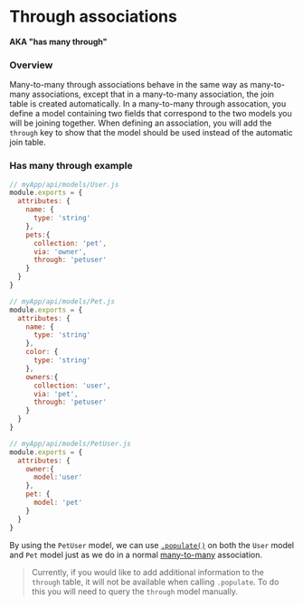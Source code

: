 # Through associations

**AKA "has many through"**

### Overview

Many-to-many through associations behave in the same way as many-to-many associations, except that in a many-to-many association, the join table is created automatically. In a many-to-many through assocation, you define a model containing two fields that correspond to the two models you will be joining together. When defining an association, you will add the `through` key to show that the model should be used instead of the automatic join table.

### Has many through example

```javascript
// myApp/api/models/User.js
module.exports = {
  attributes: {
    name: {
      type: 'string'
    },
    pets:{
      collection: 'pet',
      via: 'owner',
      through: 'petuser'
    }
  }
}
```

```javascript
// myApp/api/models/Pet.js
module.exports = {
  attributes: {
    name: {
      type: 'string'
    },
    color: {
      type: 'string'
    },
    owners:{
      collection: 'user',
      via: 'pet',
      through: 'petuser'
    }
  }
}
```

```javascript
// myApp/api/models/PetUser.js
module.exports = {
  attributes: {
    owner:{
      model:'user'
    },
    pet: {
      model: 'pet'
    }
  }
}
```

By using the `PetUser` model, we can use [`.populate()`](https://sailsjs.com/documentation/reference/waterline-orm/query/populate) on both the `User` model and `Pet` model just as we do in a normal [many-to-many](https://sailsjs.com/documentation/concepts/models-and-orm/associations/many-to-many) association.

> Currently, if you would like to add additional information to the `through` table, it will not be available when calling `.populate`. To do this you will need to query the `through` model manually.



<docmeta name="displayName" value="Through associations">

